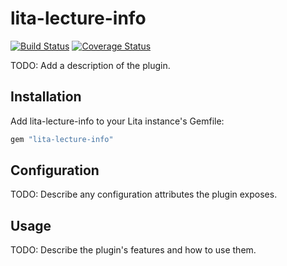 # lita-lecture-info

[![Build Status](https://travis-ci.org/dongsxs/lita-lecture-info.png?branch=master)](https://travis-ci.org/dongsxs/lita-lecture-info)
[![Coverage Status](https://coveralls.io/repos/dongsxs/lita-lecture-info/badge.png)](https://coveralls.io/r/dongsxs/lita-lecture-info)

TODO: Add a description of the plugin.

## Installation

Add lita-lecture-info to your Lita instance's Gemfile:

``` ruby
gem "lita-lecture-info"
```

## Configuration

TODO: Describe any configuration attributes the plugin exposes.

## Usage

TODO: Describe the plugin's features and how to use them.
